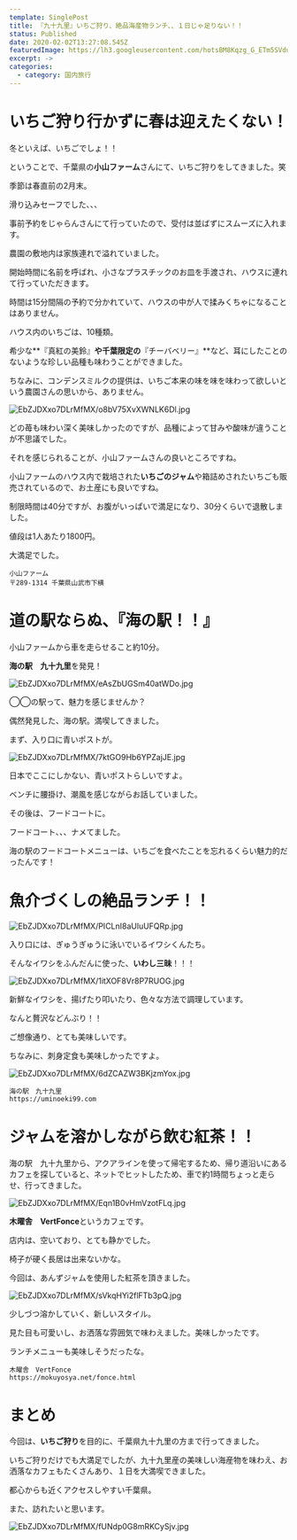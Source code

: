 ```yaml
---
template: SinglePost
title: 『九十九里』いちご狩り、絶品海産物ランチ、、１日じゃ足りない！！
status: Published
date: 2020-02-02T13:27:08.545Z
featuredImage: https://lh3.googleusercontent.com/hotsBM8Kqzg_G_ETm5SVdueLrvJyJ7ZAey7-Efrg2PhHPCBgGaRVB6_74t0eEu5-k3W2uJKaOJsUiOU15fweF3X6LGDgwvzgTEGj3F3hV5D3B-JJ9yjQVWZLR5d2QOb8QQhdl7_EjDdl4X7mOyJY46-5hO23yHVGtZ2GAphnEwh-JMi5rIHok9A5xBHqQKMieg9Ek-RIVEOU_j6x3dvqe5o5gxB_iPhMVTTv6ISnqmw1GHjZsDq2S5nLX4kOfFzb_W9PVhoP9ENAQXxXbdptEyfLr4TMXJ4KqORVkKjti8Cgdnr99VjbtsHUmg6v52TddCt-932JN1-m6tAQ9FUdr6uNESccrRqiZWkkwaHT8Unk_jjLlK5lVK32abABjIkLmxtFSklmVel5w7M8QQLToLCKd24_kK9ZNkoofC-fG14lc01ohErS4ITcoJ5RIBp-LA47H2hhIxxunXim_4sgpfbLav1hXdtqmD8Bn2Z9Ia8qYR_u2AxpBTf6cAPzXzSuvfQerfQ9y0BLxID5TmzTvxLxR0wmd6l29LHM_eUV6VU9U_TD3tB8HKyRZ0yLwtRMkERJ59kZRXCiAshUXGA5NBWS868cFfg3fO3utCetSXNDu4zzB5rEF7WQQbG-gocPejtnxXBLEPldzwqHIr76iI3VCMvbYZQY0Iyvo9gz2J8EPP6HFUqUhjOun5c5VQvFQVc74r8eFltC6N9OPuYFl-ejira8xSoSi4x4okEypg=w1074-h1432-no
excerpt: ->
categories:
  - category: 国内旅行
---
```


# いちご狩り行かずに春は迎えたくない！

冬といえば、いちごでしょ！！

ということで、千葉県の**小山ファーム**さんにて、いちご狩りをしてきました。笑

季節は春直前の2月末。

滑り込みセーフでした、、、

事前予約をじゃらんさんにて行っていたので、受付は並ばずにスムーズに入れます。

農園の敷地内は家族連れで溢れていました。

開始時間に名前を呼ばれ、小さなプラスチックのお皿を手渡され、ハウスに連れて行っていただきます。

時間は15分間隔の予約で分かれていて、ハウスの中が人で揉みくちゃになることはありません。

ハウス内のいちごは、10種類。

希少な**『真紅の美鈴』**や千葉限定の**『チーバベリー』**など、耳にしたことのないような珍しい品種も味わうことができました。

ちなみに、コンデンスミルクの提供は、いちご本来の味を味を味わって欲しいという農園さんの思いから、ありません。


![EbZJDXxo7DLrMfMX/o8bV75XvXWNLK6Dl.jpg](https://firebasestorage.googleapis.com/v0/b/type-c1c71.appspot.com/o/EbZJDXxo7DLrMfMX%2Fo8bV75XvXWNLK6Dl.jpg?alt=media&token=d53e8ea2-8995-4945-a7ab-9a7c1b0b0242)


どの苺も味わい深く美味しかったのですが、品種によって甘みや酸味が違うことが不思議でした。

それを感じられることが、小山ファームさんの良いところですね。

小山ファームのハウス内で栽培された**いちごのジャム**や箱詰めされたいちごも販売されているので、お土産にも良いですね。

制限時間は40分ですが、お腹がいっぱいで満足になり、30分くらいで退散しました。

値段は1人あたり1800円。

大満足でした。

```
小山ファーム
〒289-1314 千葉県山武市下横
```

# 道の駅ならぬ、『海の駅！！』

小山ファームから車を走らせること約10分。

**海の駅　九十九里**を発見！

![EbZJDXxo7DLrMfMX/eAsZbUGSm40atWDo.jpg](https://firebasestorage.googleapis.com/v0/b/type-c1c71.appspot.com/o/EbZJDXxo7DLrMfMX%2FeAsZbUGSm40atWDo.jpg?alt=media&token=e169eb98-e47f-4a73-8f29-71fc63824c2f)


◯◯の駅って、魅力を感じませんか？

偶然発見した、海の駅。満喫してきました。

まず、入り口に青いポストが。

![EbZJDXxo7DLrMfMX/7ktGO9Hb6YPZajJE.jpg](https://firebasestorage.googleapis.com/v0/b/type-c1c71.appspot.com/o/EbZJDXxo7DLrMfMX%2F7ktGO9Hb6YPZajJE.jpg?alt=media&token=09014a13-8049-45bd-971f-b8c7036761c3)

日本でここにしかない、青いポストらしいですよ。

ベンチに腰掛け、潮風を感じながらお話していました。

その後は、フードコートに。

フードコート、、、ナメてました。

海の駅のフードコートメニューは、いちごを食べたことを忘れるくらい魅力的だったんです！

# 魚介づくしの絶品ランチ！！

![EbZJDXxo7DLrMfMX/PICLnI8aUluUFQRp.jpg](https://firebasestorage.googleapis.com/v0/b/type-c1c71.appspot.com/o/EbZJDXxo7DLrMfMX%2FPICLnI8aUluUFQRp.jpg?alt=media&token=58b75052-82b7-426e-8b72-cab29e2a1d34)


入り口には、ぎゅうぎゅうに泳いでいるイワシくんたち。

そんなイワシをふんだんに使った、**いわし三昧**！！！

![EbZJDXxo7DLrMfMX/1itXOF8Vr8P7RUOG.jpg](https://firebasestorage.googleapis.com/v0/b/type-c1c71.appspot.com/o/EbZJDXxo7DLrMfMX%2F1itXOF8Vr8P7RUOG.jpg?alt=media&token=ab14836f-0718-4b2d-9e92-5aa3777f1caf)

新鮮なイワシを、揚げたり叩いたり、色々な方法で調理しています。

なんと贅沢などんぶり！！

ご想像通り、とても美味しいです。

ちなみに、刺身定食も美味しかったですよ。

![EbZJDXxo7DLrMfMX/6dZCAZW3BKjzmYox.jpg](https://firebasestorage.googleapis.com/v0/b/type-c1c71.appspot.com/o/EbZJDXxo7DLrMfMX%2F6dZCAZW3BKjzmYox.jpg?alt=media&token=9d9cd3d8-8407-468e-8e61-8be17183d09c)


```
海の駅　九十九里
https://uminoeki99.com
```

# ジャムを溶かしながら飲む紅茶！！

海の駅　九十九里から、アクアラインを使って帰宅するため、帰り道沿いにあるカフェを探していると、ネットでヒットしたため、車で約1時間ちょっと走らせ、行ってきました。


![EbZJDXxo7DLrMfMX/Eqn1B0vHmVzotFLq.jpg](https://firebasestorage.googleapis.com/v0/b/type-c1c71.appspot.com/o/EbZJDXxo7DLrMfMX%2FEqn1B0vHmVzotFLq.jpg?alt=media&token=980ffbac-9ca0-4afa-a325-f9652aceba79)


**木曜舎　VertFonce**というカフェです。

店内は、空いており、とても静かでした。

椅子が硬く長居は出来ないかな。

今回は、あんずジャムを使用した紅茶を頂きました。

![EbZJDXxo7DLrMfMX/sVkqHYi2flFTb3pQ.jpg](https://firebasestorage.googleapis.com/v0/b/type-c1c71.appspot.com/o/EbZJDXxo7DLrMfMX%2FsVkqHYi2flFTb3pQ.jpg?alt=media&token=60cf238a-7d1d-4b4e-b7b6-903bea50cb32)

少しづつ溶かしていく、新しいスタイル。

見た目も可愛いし、お洒落な雰囲気で味わえました。美味しかったです。

ランチメニューも美味しそうだったな。

```
木曜舎　VertFonce
https://mokuyosya.net/fonce.html
```

# まとめ

今回は、**いちご狩り**を目的に、千葉県九十九里の方まで行ってきました。

いちご狩りだけでも大満足でしたが、九十九里産の美味しい海産物を味わえ、お洒落なカフェもたくさんあり、１日を大満喫できました。

都心からも近くアクセスしやすい千葉県。

また、訪れたいと思います。

![EbZJDXxo7DLrMfMX/fUNdp0G8mRKCySjv.jpg](https://firebasestorage.googleapis.com/v0/b/type-c1c71.appspot.com/o/EbZJDXxo7DLrMfMX%2FfUNdp0G8mRKCySjv.jpg?alt=media&token=5e7004b2-afd1-40f8-bc5e-123bce2dcb00)
